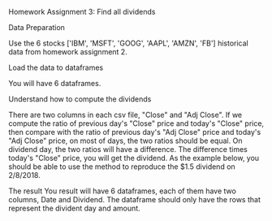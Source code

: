Homework Assignment 3: Find all dividends

Data Preparation

Use the 6 stocks ['IBM', 'MSFT', 'GOOG', 'AAPL', 'AMZN', 'FB'] historical data from homework assignment 2.

Load the data to dataframes

You will have 6 dataframes.

Understand how to compute the dividends

There are two columns in each csv file, "Close" and "Adj Close". 
If we compute the ratio of previous day's "Close" price and today's "Close" price, then compare with the ratio of previous day's "Adj Close" price and today's "Adj Close" price, 
on most of days, the two ratios should be equal. On dividend day, the two ratios will have a difference. The difference times today's "Close" price, you will get the dividend.
As the example below, you should be able to use the method to reproduce the $1.5 dividend on 2/8/2018.
 
The result
You result will have 6 dataframes, each of them have two columns, Date and Dividend. The dataframe should only have the rows that represent the divident day and amount.

